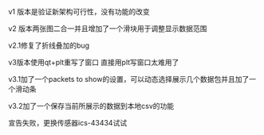 v1 版本是验证新架构可行性，没有功能的改变

v2 版本两张图二合一并且增加了一个滑块用于调整显示数据范围

v2.1修复了折线叠加的bug

v3版本使用qt+plt重写了窗口 直接用plt写窗口太难用了

v3.1加了一个packets to show的设置，可以动态选择展示几个数据包并且加了一个滑动条

v3.2加了一个保存当前所展示的数据到本地csv的功能

宣告失败，更换传感器ics-43434试试